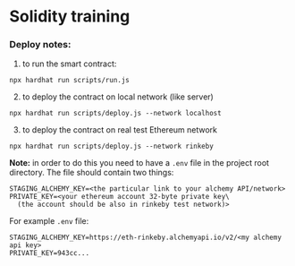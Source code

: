 # Solidity training

### Deploy notes:
1. to run the smart contract:
```shell
npx hardhat run scripts/run.js
```
2. to deploy the contract on local network (like server)
```shell
npx hardhat run scripts/deploy.js --network localhost
```
3. to deploy the contract on real test Ethereum network
```shell
npx hardhat run scripts/deploy.js --network rinkeby
```
**Note:** in order to do this you need to have a `.env` file in the project root directory.
The file should contain two things:
```properties
STAGING_ALCHEMY_KEY=<the particular link to your alchemy API/network>
PRIVATE_KEY=<your ethereum account 32-byte private key\
  (the account should be also in rinkeby test network)>
```
For example `.env` file:
```properties
STAGING_ALCHEMY_KEY=https://eth-rinkeby.alchemyapi.io/v2/<my alchemy api key>
PRIVATE_KEY=943cc...
```
